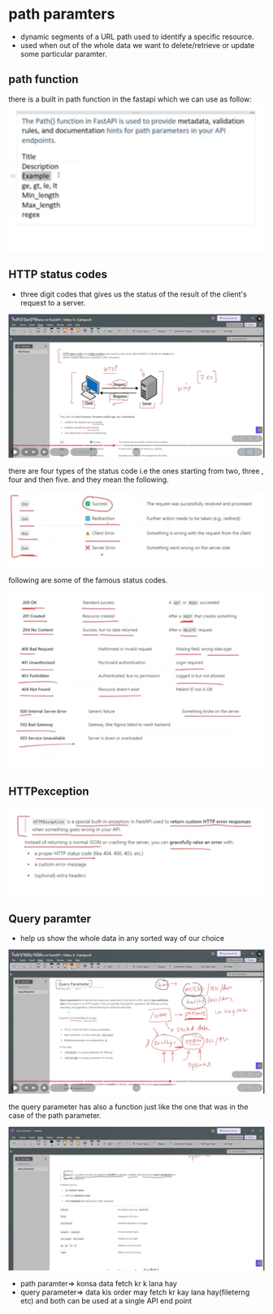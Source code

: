 # path paramters
- dynamic segments of a URL path used to identify a specific resource.  
- used when out of the whole data we want to delete/retrieve or update some particular paramter.  

## path function
there is a built in path function in the fastapi which we can use as follow:  
![alt text](image-5.png)

## HTTP status codes
- three digit codes that gives us the status of the result of the client's request to a server.  

![alt text](image-6.png)

there are four types of the status code i.e the ones starting from two, three , four and then five. and they mean the following.  

![alt text](image-7.png)

following are some of the famous status codes.  

![alt text](image-8.png)

## HTTPexception

![alt text](image-9.png)

## Query paramter
- help us show the whole data in any sorted way of our choice

![alt text](image-10.png)

 the query parameter has also a function just like the one that was in the case of the path parameter.  

 ![alt text](image-11.png)


- path paramter=> konsa data fetch kr k lana hay
- query parameter=> data kis order may fetch kr kay lana hay(fileterng etc)
and both can be used at a single API end point